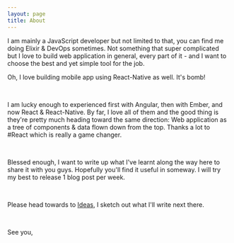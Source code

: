 ```yaml
---
layout: page
title: About
---
```


<p class="message">
  I am mainly a JavaScript developer but not limited to that, you can find me doing Elixir & DevOps sometimes.
  Not something that super complicated but I love to build web application in general, every part of it - and
  I want to choose the best and yet simple tool for the job.

  <br/>

  Oh, I love building mobile app using React-Native as well. It's bomb!

  <br/>

  I am lucky enough to experienced first with Angular, then with Ember, and now React & React-Native. By far,
  I love all of them and the good thing is they're pretty much heading toward the same direction: Web application
  as a tree of components & data flown down from the top. Thanks a lot to #React which is really a game changer.

  <br/>

  Blessed enough, I want to write up what I've learnt along the way here to share it with you guys. Hopefully
  you'll find it useful in someway. I will try my best to release 1 blog post per week.

  <br/>

  Please head towards to [Ideas](http://trinhtrunganh.com/ideas), I sketch out what I'll write next there.

  <br/>

  See you,
</p>
